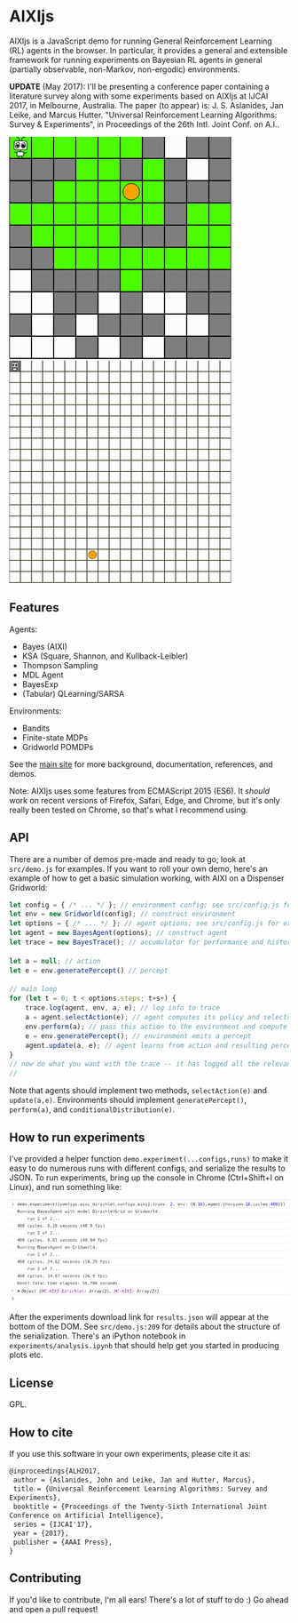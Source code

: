 # AIXIjs
AIXIjs is a JavaScript demo for running General Reinforcement Learning (RL) agents in the browser. In particular, it provides a general and extensible framework for running experiments on Bayesian RL agents in general (partially observable, non-Markov, non-ergodic) environments.

**UPDATE** (May 2017): I'll be presenting a conference paper containing a literature survey along with some experiments based on AIXIjs at IJCAI 2017, in Melbourne, Australia. The paper (to appear) is: J. S. Aslanides, Jan Leike, and Marcus Hutter. "Universal Reinforcement Learning Algorithms: Survey & Experiments", in Proceedings of the 26th Intl. Joint Conf. on A.I..

![](assets/aixi.gif) ![](assets/ksa.gif)

## Features
Agents:
- Bayes (AIXI)
- KSA (Square, Shannon, and Kullback-Leibler)
- Thompson Sampling
- MDL Agent
- BayesExp
- (Tabular) QLearning/SARSA

Environments:
- Bandits
- Finite-state MDPs
- Gridworld POMDPs

See the [main site](http://aslanides.io/aixijs) for more background, documentation, references, and demos.

Note: AIXIjs uses some features from ECMAScript 2015 (ES6). It *should* work on recent versions of Firefox, Safari, Edge, and Chrome, but it's only really been tested on Chrome, so that's what I recommend using.

## API
There are a number of demos pre-made and ready to go; look at `src/demo.js` for examples. If you want to roll your own demo, here's an example of how to get a basic simulation working, with AIXI on a Dispenser Gridworld:

```javascript
let config = { /* ... */ }; // environment config; see src/config.js for examples
let env = new Gridworld(config); // construct environment
let options = { /* ... */ }; // agent options; see src/config.js for examples
let agent = new BayesAgent(options); // construct agent
let trace = new BayesTrace(); // accumulator for performance and history

let a = null; // action
let e = env.generatePercept() // percept

// main loop
for (let t = 0; t < options.steps; t+s+) {
	trace.log(agent, env, a, e); // log info to trace
	a = agent.selectAction(e); // agent computes its policy and selects an action
	env.perform(a); // pass this action to the environment and compute dynamics
	e = env.generatePercept(); // environment emits a percept
	agent.update(a, e); // agent learns from action and resulting percept
}
// now do what you want with the trace -- it has logged all the relevant data
//
```

Note that agents should implement two methods, `selectAction(e)` and `update(a,e)`. Environments should implement `generatePercept()`, `perform(a)`, and `conditionalDistribution(e)`.

## How to run experiments

I've provided a helper function `demo.experiment(...configs,runs)` to make it easy to do numerous runs with different configs, and serialize the results to JSON. To run experiments, bring up the console in Chrome (Ctrl+Shift+I on Linux), and run something like:

![Experiment](/assets/experiment.png)

After the experiments  download link for `results.json` will appear at the bottom of the DOM. See `src/demo.js:209` for details about the structure of the serialization. There's an iPython notebook in `experiments/analysis.ipynb` that should help get you started in producing plots etc.

## License
GPL.

## How to cite

If you use this software in your own experiments, please cite it as:

```
@inproceedings{ALH2017,
 author = {Aslanides, John and Leike, Jan and Hutter, Marcus},
 title = {Universal Reinforcement Learning Algorithms: Survey and Experiments},
 booktitle = {Proceedings of the Twenty-Sixth International Joint Conference on Artificial Intelligence},
 series = {IJCAI'17},
 year = {2017},
 publisher = {AAAI Press},
}
```

## Contributing

If you'd like to contribute, I'm all ears! There's a lot of stuff to do :) Go ahead and open a pull request!
